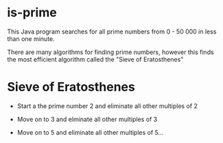 # is-prime
This Java program searches for all prime numbers from 0 - 50 000 in less than one minute.

There are many algorithms for finding prime numbers, however this finds the most efficient algorithm called the "Sieve of Eratosthenes"

# Sieve of Eratosthenes
- Start a the prime number 2 and eliminate all other multiples of 2

- Move on to 3 and elminate all other multiples of 3

- Move on to 5 and eliminate all other multiples of 5...

